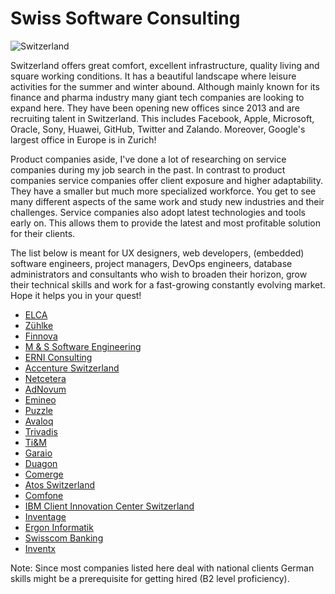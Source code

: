 # Swiss Software Consulting
<img src="https://i.ibb.co/4dXSSxb/IMG-20200801-152022.jpg" alt="Switzerland">


Switzerland offers great comfort, excellent infrastructure, quality living and square working conditions. It has a beautiful landscape where leisure activities for the summer and winter abound. Although mainly known for its finance and pharma industry many giant tech companies are looking to expand here. They have been opening new offices since 2013 and are recruiting talent in Switzerland. This includes Facebook, Apple, Microsoft, Oracle, Sony, Huawei, GitHub, Twitter and Zalando. Moreover, Google's largest office in Europe is in Zurich!

Product companies aside, I've done a lot of researching on service companies during my job search in the past. In contrast to product companies service companies offer client exposure and higher adaptability. They have a smaller but much more specialized workforce. You get to see many different aspects of the same work and study new industries and their challenges. Service companies also adopt latest technologies and tools early on. This allows them to provide the latest and most profitable solution for their clients.

The list below is meant for UX designers, web developers, (embedded) software engineers, project managers, DevOps engineers, database administrators and consultants who wish to broaden their horizon, grow their technical skills and work for a fast-growing constantly evolving market. Hope it helps you in your quest!

* [ELCA](https://www.elca.ch/en)
* [Zühlke](https://www.zuehlke.com/en)
* [Finnova](https://www.finnova.com/en/home-en.html)
* [M & S Software Engineering](https://www.m-s.ch/)
* [ERNI Consulting](https://www.betterask.erni/)
* [Accenture Switzerland](https://www.accenture.com/ch-en)
* [Netcetera](https://www.netcetera.com/home.html)
* [AdNovum](https://www.adnovum.ch/)
* [Emineo](https://www.emineo.ch/)
* [Puzzle](https://www.puzzle.ch/de/home)
* [Avaloq](https://www.avaloq.com/en/home)
* [Trivadis](https://www.trivadis.com/de/)
* [Ti&M](https://www.ti8m.com/)
* [Garaio](https://www.garaio-rem.ch/)
* [Duagon](https://www.duagon.com/)
* [Comerge](https://www.comerge.net/en/)
* [Atos Switzerland](https://jobs.atos.net/go/Jobs-in-Switzerland/3687201/)
* [Comfone](https://www.comfone.com/)
* [IBM Client Innovation Center Switzerland](https://www.ibm.com/employment/ciceurope/ch-en)
* [Inventage](https://inventage.com/)
* [Ergon Informatik](https://ergon.ch/de)
* [Swisscom Banking](https://www.swisscom.ch/en/business/enterprise/offer/banking.html)
* [Inventx](https://inventx.ch/)

Note: Since most companies listed here deal with national clients German skills might be a prerequisite for getting hired (B2 level proficiency).
